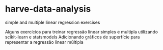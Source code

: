 # harve-data-analysis
simple and multiple linear regression exercises

Alguns exercícios para treinar regressão linear simples e multipla utilizando scikit-learn e statsmodels
Adicionando gráficos de superfície para representar a regressão linear múltipla
